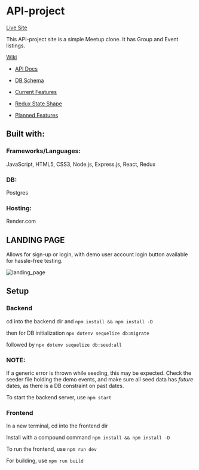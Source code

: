 # API-project

[Live Site](https://mod4-api-project-xlx8.onrender.com)

This API-project site is a simple Meetup clone. It has Group and Event listings.

[Wiki](https://github.com/docoess/API-project/wiki)

* [API Docs](https://github.com/docoess/API-project/wiki/API-Documentation)

* [DB Schema](https://github.com/docoess/API-project/wiki/Database-Schema)

* [Current Features](https://github.com/docoess/API-project/wiki/Current-Features)

* [Redux State Shape](https://github.com/docoess/API-project/wiki/Redux-state-shape)

* [Planned Features](https://github.com/docoess/API-project/wiki/Planned-Features)

## Built with:

### Frameworks/Languages:
JavaScript,
HTML5,
CSS3,
Node.js,
Express.js,
React,
Redux

### DB:
Postgres

### Hosting:
Render.com


## LANDING PAGE

Allows for sign-up or login, with demo user account login button available for hassle-free testing.

![landing_page](https://github.com/docoess/API-project/assets/19960142/a9992fd7-33d8-4ab1-afd7-4c828a00b95e)


## Setup

### Backend
cd into the backend dir and
```npm install && npm install -D```

then for DB initialization
```npx dotenv sequelize db:migrate```

followed by
```npx dotenv sequelize db:seed:all```
### NOTE:
If a generic error is thrown while seeding, this may be expected. Check the seeder file holding the demo events, and make sure all seed data has *future* dates, as there is a DB constraint on past dates.

To start the backend server, use
```npm start```

### Frontend
In a new terminal, cd into the frontend dir

Install with a compound command
```npm install && npm install -D```

To run the frontend, use
```npm run dev```

For building, use
```npm run build```
